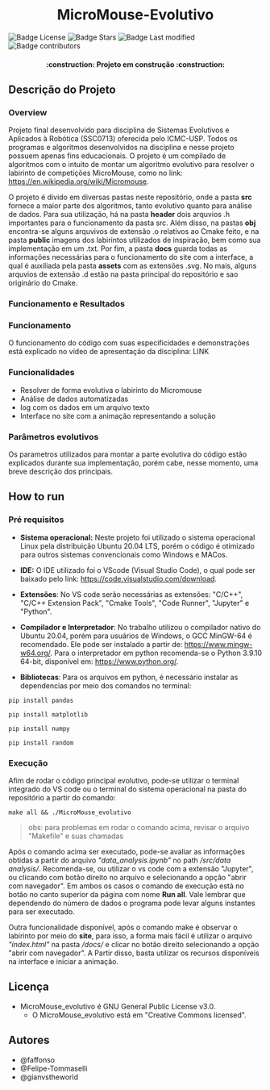<h1 align="center"> MicroMouse-Evolutivo </h1>

![Badge License](https://img.shields.io/github/license/faffonso/MicroMouse-Evolutivo?color=g)
![Badge Stars](https://img.shields.io/github/stars/faffonso/MicroMouse-Evolutivo?color=g)
![Badge Last modified](https://img.shields.io/github/last-commit/faffonso/micromouse-evolutivo?style=flat)
![Badge contributors](https://img.shields.io/github/contributors/faffonso/micromouse-evolutivo?style=flat)

<h4 align="center"> 
    :construction:  Projeto em construção  :construction:
</h4>

## Descrição do Projeto

### Overview

Projeto final desenvolvido para disciplina de Sistemas Evolutivos e Aplicados à Robótica (SSC0713) oferecida pelo ICMC-USP. Todos os programas  e algoritmos desenvolvidos na disciplina e nesse projeto possuem apenas fins educacionais. O projeto é um compilado de algoritmos com o intuito de montar um algoritmo evolutivo para resolver o labirinto de competições MicroMouse, como no link: https://en.wikipedia.org/wiki/Micromouse. 

O projeto é divido em diversas pastas neste repositório, onde a pasta **src** fornece a maior parte dos algoritmos, tanto evolutivo quanto para análise de dados. Para sua utilização, há na pasta **header** dois arquvios .h importantes para o funcionamento da pasta src. Além disso, na pastas **obj** encontra-se alguns arquvivos de extensão .o relativos ao Cmake feito, e na pasta **public** imagens dos labirintos utilizados de inspiração, bem como sua implementação em um .txt. Por fim, a pasta **docs** guarda todas as informações necessárias para o funcionamento do site com a interface, a qual é auxiliada pela pasta **assets** com as extensões .svg. No mais, alguns arquvios de extensão .d estão na pasta principal do repositório e sao originário do Cmake.

### Funcionamento e Resultados

### Funcionamento

O funcionamento do código com suas especificidades e demonstrações está explicado no vídeo de apresentação da disciplina:
LINK

### Funcionalidades

* Resolver de forma evolutiva o labirinto do Micromouse
* Análise de dados automatizadas
* log com os dados em um arquivo texto
* Interface no site com a animação representando a solução



### Parâmetros evolutivos

Os parametros utilizados para montar a parte evolutiva do código estão explicados durante sua implementação, porém cabe, nesse momento, uma breve descrição dos principais.

## How to run

### Pré requisitos

* **Sistema operacional:** Neste projeto foi utilizado o sistema operacional Linux pela distribuição Ubuntu 20.04 LTS, porém o código é otimizado para outros sistemas convencionais como Windows e MACos.

* **IDE:** O IDE utilizado foi o VScode (Visual Studio Code), o qual pode ser baixado pelo link: https://code.visualstudio.com/download.

* **Extensões**: No VS code serão necessárias as extensões: "C/C++", "C/C++ Extension Pack", "Cmake Tools", "Code Runner", "Jupyter" e "Python".

* **Compilador e Interpretador**: No trabalho utilizou o compilador nativo do Ubuntu 20.04, porém para usuários de Windows, o GCC MinGW-64 é recomendado. Ele pode ser instalado a partir de: https://www.mingw-w64.org/. Para o interpretador em python recomenda-se o Python 3.9.10 64-bit, disponível em: https://www.python.org/.

* **Bibliotecas**: Para os arquivos em python, é necessário instalar as dependencias por meio dos comandos no terminal:

~~~
pip install pandas
~~~
~~~
pip install matplotlib
~~~
~~~
pip install numpy
~~~
~~~
pip install random
~~~
### Execução

Afim de rodar o código principal evolutivo, pode-se utilizar o terminal integrado do VS code ou o terminal do sistema operacional na pasta do repositório a partir do comando:
~~~
make all && ./MicroMouse_evolutivo
~~~
 
> obs: para problemas em rodar o comando acima, revisar o arquivo "Makefile" e suas chamadas
 
Após o comando acima ser executado, pode-se avaliar as informações obtidas a partir do arquivo *"data_analysis.ipynb"* no path */src/data analysis/*. Recomenda-se, ou utilizar o vs code com a extensão "Jupyter", ou clicando com botão direito no arquivo e selecionando a opção "abrir com navegador". Em ambos os casos o comando de execução está no botão no canto superior da página com nome **Run all**. Vale lembrar que dependendo do número de dados o programa pode levar alguns instantes para ser executado.
 
Outra funcionalidade disponível, após o comando make é observar o labirinto por meio do **site**, para isso, a forma mais fácil é utilizar o arquivo *"index.html"* na pasta */docs/* e clicar no botão direito selecionando a opção "abrir com navegador". A Partir disso, basta utilizar os recursos disponíveis na interface e iniciar a animação.


## Licença

* MicroMouse_evolutivo é GNU General Public License v3.0.
    * O MicroMouse_evolutivo está em "Creative Commons licensed".

## Autores

- @faffonso
- @Felipe-Tommaselli
- @gianvstheworld
